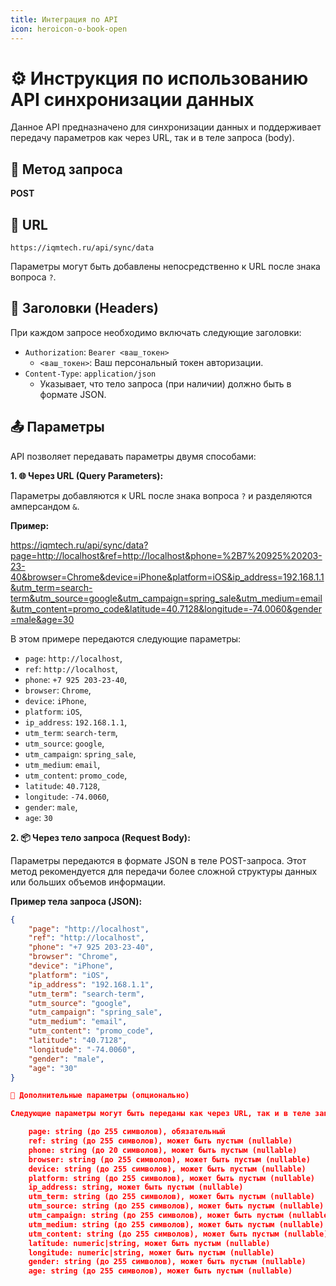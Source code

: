 ```yaml
---
title: Интеграция по API
icon: heroicon-o-book-open
---
```


# ⚙️ Инструкция по использованию API синхронизации данных

Данное API предназначено для синхронизации данных и поддерживает передачу параметров как через URL, так и в теле запроса (body).

## 📡 Метод запроса

**POST**

## 🔗 URL

`https://iqmtech.ru/api/sync/data`

Параметры могут быть добавлены непосредственно к URL после знака вопроса `?`.

## 🔑 Заголовки (Headers)

При каждом запросе необходимо включать следующие заголовки:

* `Authorization`: `Bearer <ваш_токен>`
    * `<ваш_токен>`: Ваш персональный токен авторизации.
* `Content-Type`: `application/json`
    * Указывает, что тело запроса (при наличии) должно быть в формате JSON.

## 📤 Параметры

API позволяет передавать параметры двумя способами:

**1. 🌐 Через URL (Query Parameters):**

Параметры добавляются к URL после знака вопроса `?` и разделяются амперсандом `&`.

**Пример:**

https://iqmtech.ru/api/sync/data?page=http://localhost&ref=http://localhost&phone=%2B7%20925%20203-23-40&browser=Chrome&device=iPhone&platform=iOS&ip_address=192.168.1.1&utm_term=search-term&utm_source=google&utm_campaign=spring_sale&utm_medium=email&utm_content=promo_code&latitude=40.7128&longitude=-74.0060&gender=male&age=30


В этом примере передаются следующие параметры:

* `page`: `http://localhost`,
* `ref`: `http://localhost`,
* `phone`: `+7 925 203-23-40`,
* `browser`: `Chrome`,
* `device`: `iPhone`,
* `platform`: `iOS`,
* `ip_address`: `192.168.1.1`,
* `utm_term`: `search-term`,
* `utm_source`: `google`,
* `utm_campaign`: `spring_sale`,
* `utm_medium`: `email`,
* `utm_content`: `promo_code`,
* `latitude`: `40.7128`,
* `longitude`: `-74.0060`,
* `gender`: `male`,
* `age`: `30`

**2. 📦 Через тело запроса (Request Body):**

Параметры передаются в формате JSON в теле POST-запроса. Этот метод рекомендуется для передачи более сложной структуры данных или больших объемов информации.

**Пример тела запроса (JSON):**

```json
{
    "page": "http://localhost",
    "ref": "http://localhost",
    "phone": "+7 925 203-23-40",
    "browser": "Chrome",
    "device": "iPhone",
    "platform": "iOS",
    "ip_address": "192.168.1.1",
    "utm_term": "search-term",
    "utm_source": "google",
    "utm_campaign": "spring_sale",
    "utm_medium": "email",
    "utm_content": "promo_code",
    "latitude": "40.7128",
    "longitude": "-74.0060",
    "gender": "male",
    "age": "30"
}

📝 Дополнительные параметры (опционально)

Следующие параметры могут быть переданы как через URL, так и в теле запроса (в формате JSON):

    page: string (до 255 символов), обязательный
    ref: string (до 255 символов), может быть пустым (nullable)
    phone: string (до 20 символов), может быть пустым (nullable)
    browser: string (до 255 символов), может быть пустым (nullable)
    device: string (до 255 символов), может быть пустым (nullable)
    platform: string (до 255 символов), может быть пустым (nullable)
    ip_address: string, может быть пустым (nullable)
    utm_term: string (до 255 символов), может быть пустым (nullable)
    utm_source: string (до 255 символов), может быть пустым (nullable)
    utm_campaign: string (до 255 символов), может быть пустым (nullable)
    utm_medium: string (до 255 символов), может быть пустым (nullable)
    utm_content: string (до 255 символов), может быть пустым (nullable)
    latitude: numeric|string, может быть пустым (nullable)
    longitude: numeric|string, может быть пустым (nullable)
    gender: string (до 255 символов), может быть пустым (nullable)
    age: string (до 255 символов), может быть пустым (nullable)
